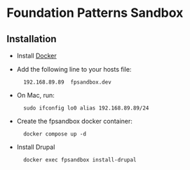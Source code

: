 # Foundation Patterns Sandbox

## Installation

* Install [Docker](https://www.docker.com/)
* Add the following line to your hosts file:
        
        192.168.89.89  fpsandbox.dev
        
* On Mac, run:

        sudo ifconfig lo0 alias 192.168.89.89/24

* Create the fpsandbox docker container: 
        
        docker compose up -d

* Install Drupal

        docker exec fpsandbox install-drupal
